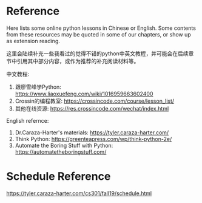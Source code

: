 # Reference

Here lists some online python lessons in Chinese or English. Some contents from these resources may be quoted in some of our chapters, or show up as extension reading.

这里会陆续补充一些我看过的觉得不错的python中英文教程，并可能会在后续章节中引用其中部分内容，或作为推荐的补充阅读材料等。

中文教程:

1. 跟廖雪峰学Python: https://www.liaoxuefeng.com/wiki/1016959663602400
2. Crossin的编程教室: https://crossincode.com/course/lesson_list/
3. 其他在线资源: https://res.crossincode.com/wechat/index.html

English refernce:

1. Dr.Caraza-Harter's materials: https://tyler.caraza-harter.com/
2. Think Python: https://greenteapress.com/wp/think-python-2e/
3. Automate the Boring Stuff with Python: https://automatetheboringstuff.com/

# Schedule Reference

https://tyler.caraza-harter.com/cs301/fall19/schedule.html
